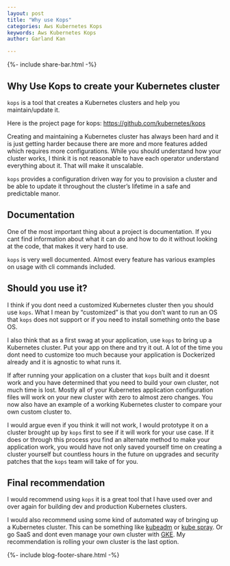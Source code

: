 ```yaml
---
layout: post
title: "Why use Kops"
categories: Aws Kubernetes Kops
keywords: Aws Kubernetes Kops
author: Garland Kan

---
```

{%- include share-bar.html -%}

## Why Use Kops to create your Kubernetes cluster

`kops` is a tool that creates a Kubernetes clusters and help you maintain/update it.

Here is the project page for kops: <https://github.com/kubernetes/kops>

Creating and maintaining a Kubernetes cluster has always been hard and it is just getting harder because there are more and more features added which requires more configurations. While you should understand how your cluster works, I think it is not reasonable to have each operator understand everything about it. That will make it unscalable.

`kops` provides a configuration driven way for you to provision a cluster and be able to update it throughout the cluster’s lifetime in a safe and predictable manor.

## Documentation

One of the most important thing about a project is documentation. If you cant find information about what it can do and how to do it without looking at the code, that makes it very hard to use.

`kops` is very well documented. Almost every feature has various examples on usage with cli commands included.

## Should you use it?

I think if you dont need a customized Kubernetes cluster then you should use `kops`. What I mean by “customized” is that you don’t want to run an OS that `kops` does not support or if you need to install something onto the base OS.

I also think that as a first swag at your application, use `kops` to bring up a Kubernetes cluster. Put your app on there and try it out. A lot of the time you dont need to customize too much because your application is Dockerized already and it is agnostic to what runs it.

If after running your application on a cluster that `kops` built and it doesnt work and you have determined that you need to build your own cluster, not much time is lost. Mostly all of your Kubernetes application configuration files will work on your new cluster with zero to almost zero changes. You now also have an example of a working Kubernetes cluster to compare your own custom cluster to.

I would argue even if you think it will not work, I would prototype it on a cluster brought up by `kops` first to see if it will work for your use case. If it does or through this process you find an alternate method to make your application work, you would have not only saved yourself time on creating a cluster yourself but countless hours in the future on upgrades and security patches that the `kops` team will take of for you.

## Final recommendation

I would recommend using `kops` it is a great tool that I have used over and over again for building dev and production Kubernetes clusters.

I would also recommend using some kind of automated way of bringing up a Kubernetes cluster. This can be something like [kubeadm][kubadm] or [kube spray][kube-spray]. Or go SaaS and dont even manage your own cluster with [GKE][gke]. My recommendation is rolling your own cluster is the last option.


[kubadm]: https://kubernetes.io/docs/setup/independent/create-cluster-kubeadm/
[kube-spray]: https://github.com/kubernetes-incubator/kubespray
[gke]: https://cloud.google.com/kubernetes-engine/

<!-- Bog footer share -->
{%- include blog-footer-share.html -%}
